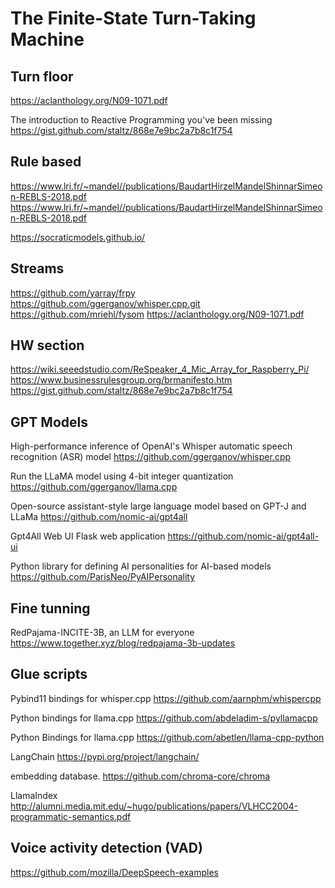 # The Finite-State Turn-Taking Machine

## Turn floor
https://aclanthology.org/N09-1071.pdf

The introduction to Reactive Programming you've been missing
https://gist.github.com/staltz/868e7e9bc2a7b8c1f754


## Rule based
https://www.lri.fr/~mandel//publications/BaudartHirzelMandelShinnarSimeon-REBLS-2018.pdf
https://www.lri.fr/~mandel//publications/BaudartHirzelMandelShinnarSimeon-REBLS-2018.pdf

https://socraticmodels.github.io/

## Streams
https://github.com/yarray/frpy
https://github.com/ggerganov/whisper.cpp.git
https://github.com/mriehl/fysom
https://aclanthology.org/N09-1071.pdf

## HW section
 https://wiki.seeedstudio.com/ReSpeaker_4_Mic_Array_for_Raspberry_Pi/
https://www.businessrulesgroup.org/brmanifesto.htm
https://gist.github.com/staltz/868e7e9bc2a7b8c1f754

## GPT Models

High-performance inference of OpenAI's Whisper automatic speech recognition (ASR) model
 https://github.com/ggerganov/whisper.cpp

Run the LLaMA model using 4-bit integer quantization
 https://github.com/ggerganov/llama.cpp

Open-source assistant-style large language model based on GPT-J and LLaMa
 https://github.com/nomic-ai/gpt4all

Gpt4All Web UI Flask web application
 https://github.com/nomic-ai/gpt4all-ui

Python library for defining AI personalities for AI-based models
 https://github.com/ParisNeo/PyAIPersonality

## Fine tunning
RedPajama-INCITE-3B, an LLM for everyone
 https://www.together.xyz/blog/redpajama-3b-updates

 ## Glue scripts
Pybind11 bindings for whisper.cpp
 https://github.com/aarnphm/whispercpp

Python bindings for llama.cpp
 https://github.com/abdeladim-s/pyllamacpp

Python Bindings for llama.cpp
 https://github.com/abetlen/llama-cpp-python

LangChain
 https://pypi.org/project/langchain/

embedding database.
 https://github.com/chroma-core/chroma

LlamaIndex
http://alumni.media.mit.edu/~hugo/publications/papers/VLHCC2004-programmatic-semantics.pdf

## Voice activity detection (VAD)
 https://github.com/mozilla/DeepSpeech-examples

